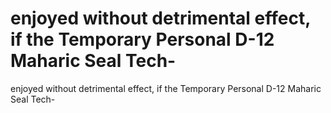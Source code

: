 # enjoyed without detrimental effect, if the Temporary Personal D-12 Maharic Seal Tech-

enjoyed without detrimental effect, if the Temporary Personal D-12 Maharic Seal Tech-